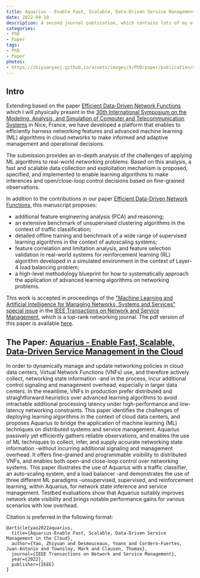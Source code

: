 ```yaml
---
title: Aquarius - Enable Fast, Scalable, Data-Driven Service Management in the Cloud
date: 2022-09-10
description: A second journal publication, which contains lots of my efforts throughout my 3 years of PhD. The machine is ready to boost Machine-Learning-related studies in the networking community.
categories:
- PhD
- Paper
tags:
- PhD
- Paper
photos:
- https://zhiyuanyaoj.github.io/assets/images/X/PhD/paper/publication/aquarius-tnsm.png
---
```


## Intro

Extending based on the paper [Efficient Data-Driven Network Functions](https://zyao.xyz/phd/paper/2022/08/05/paper-mascots/) which I will physically present in the [30th International Symposium on the Modeling, Analysis, and Simulation of Computer and Telecommunication Systems](https://mascots.iitis.pl/) in Nice, France, we have developed a platform that enables to efficiently harness networking features and advanced machine learning (ML) algorithms in cloud networks to make informed and adaptive management and operational decisions.

The submission provides an in-depth analysis of the challenges of applying ML algorithms to real-world networking problems. Based on this analysis, a fast and scalable data collection and exploitation mechanism is proposed, specified, and implemented to enable learning algorithms to make inferences and open/close-loop control decisions based on fine-grained observations.

In addition to the contributions in our paper [Efficient Data-Driven Network Functions](https://zyao.xyz/phd/paper/2022/08/05/paper-mascots/), this manuscript proposes: 
- additional feature engineering analysis (PCA) and reasoning;
- an extensive benchmark of unsupervised clustering algorithms in the context of traffic classification;
- detailed offline training and benchmark of a wide range of supervised learning algorithms in the context of autoscaling systems;
- feature correlation and limitation analysis, and feature selection validation in real-world systems for reinforcement learning (RL) algorithm developed in a simulated environment in the context of Layer-4 load balancing problem;
- a high-level methodology blueprint for how to systematically approach the application of advanced learning algorithms on networking problems.

This work is accepted in proceedings of the ["Machine Learning and Artificial Intelligence for Managing Networks, Systems and Services" special issue](https://www.comsoc.org/publications/journals/ieee-tnsm/cfp/machine-learning-and-artificial-intelligence-managing-networks) in the [IEEE Transactions on Network and Service Management](https://ieeexplore.ieee.org/xpl/RecentIssue.jsp?punumber=4275028), which is a top-rank networking journal.
The pdf version of this paper is available [here](https://www.researchgate.net/profile/Zhiyuan_Yao13/publication/362600719_Aquarius_-Enable_Fast_Scalable_Data-Driven_Service_Management_in_the_Cloud/links/62fe6462e3c7de4c346664e6/Aquarius-Enable-Fast-Scalable-Data-Driven-Service-Management-in-the-Cloud.pdf).


## The Paper: [Aquarius - Enable Fast, Scalable, Data-Driven Service Management in the Cloud](https://ieeexplore.ieee.org/abstract/document/9852806)

In order to dynamically manage and update networking policies in cloud data centers, Virtual Network Functions (VNFs) use, and therefore actively collect, networking state information -and in the process, incur additional control signaling and management overhead, especially in larger data centers. In the meantime, VNFs in production prefer distributed and straightforward heuristics over advanced learning algorithms to avoid intractable additional processing latency under high-performance and low-latency networking constraints. This paper identifies the challenges of deploying learning algorithms in the context of cloud data centers, and proposes Aquarius to bridge the application of machine learning (ML) techniques on distributed systems and service management. Aquarius passively yet efficiently gathers reliable observations, and enables the use of ML techniques to collect, infer, and supply accurate networking state information -without incurring additional signaling and management overhead. It offers fine-grained and programmable visibility to distributed VNFs, and enables both open-and close-loop control over networking systems. This paper illustrates the use of Aquarius with a traffic classifier, an auto-scaling system, and a load balancer -and demonstrates the use of three different ML paradigms -unsupervised, supervised, and reinforcement learning, within Aquarius, for network state inference and service management. Testbed evaluations show that Aquarius suitably improves network state visibility and brings notable performance gains for various scenarios with low overhead.

Citation is preferred in the following format:
```
@article{yao2022aquarius,
  title={Aquarius-Enable Fast, Scalable, Data-Driven Service Management in the Cloud},
  author={Yao, Zhiyuan and Desmouceaux, Yoann and Cordero-Fuertes, Juan-Antonio and Townsley, Mark and Clausen, Thomas},
  journal={IEEE Transactions on Network and Service Management},
  year={2022},
  publisher={IEEE}
}
```
